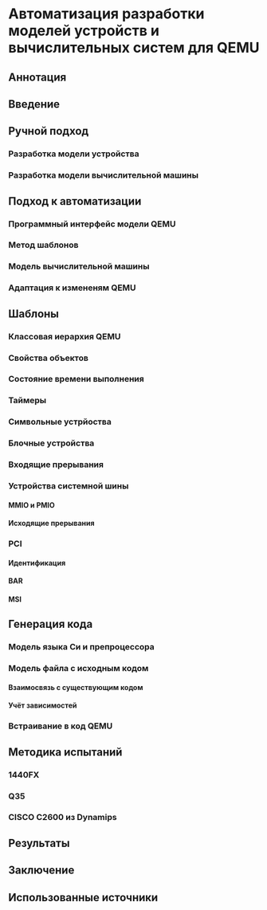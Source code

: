 # Автоматизация разработки моделей устройств и вычислительных систем для QEMU

## Аннотация
## Введение
## Ручной подход
### Разработка модели устройства
### Разработка модели вычислительной машины
## Подход к автоматизации
### Программный интерфейс модели QEMU
### Метод шаблонов
### Модель вычислительной машины
### Адаптация к измененям QEMU
## Шаблоны
### Классовая иерархия QEMU
### Свойства объектов
### Состояние времени выполнения
### Таймеры
### Символьные устрйоства
### Блочные устройства
### Входящие прерывания
### Устройства системной шины
#### MMIO и PMIO
#### Исходящие прерывания
### PCI
#### Идентификация
#### BAR
#### MSI
## Генерация кода
### Модель языка Си и препроцессора
### Модель файла с исходным кодом
#### Взаимосвязь с существующим кодом
#### Учёт зависимостей
### Встраивание в код QEMU
## Методика испытаний
### 1440FX
### Q35
### CISCO C2600 из Dynamips
## Результаты
## Заключение
## Использованные источники


